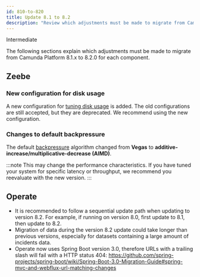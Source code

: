 ```yaml
---
id: 810-to-820
title: Update 8.1 to 8.2
description: "Review which adjustments must be made to migrate from Camunda Platform 8.1.x to Camunda Platform 8.2.0."
---
```


<span class="badge badge--primary">Intermediate</span>

The following sections explain which adjustments must be made to migrate from Camunda Platform 8.1.x to 8.2.0 for each component.

## Zeebe

### New configuration for disk usage

A new configuration for [tuning disk usage](/self-managed/zeebe-deployment/operations/disk-space.md) is added.
The old configurations are still accepted, but they are deprecated. We recommend using the new configuration.

### Changes to default backpressure

The default [backpressure](/self-managed/zeebe-deployment/operations/backpressure.md) algorithm changed from **Vegas** to **additive-increase/multiplicative-decrease (AIMD)**.

:::note
This may change the performance characteristics. If you have tuned your system for specific latency or throughput, we recommend you reevaluate with the new version.
:::

## Operate

- It is recommended to follow a sequential update path when updating to version 8.2. For example, if running on version 8.0, first update to 8.1, then update to 8.2.
- Migration of data during the version 8.2 update could take longer than previous versions, especially for datasets containing a large amount of incidents data.
- Operate now uses Spring Boot version 3.0, therefore URLs with a trailing slash will fail with a HTTP status 404: https://github.com/spring-projects/spring-boot/wiki/Spring-Boot-3.0-Migration-Guide#spring-mvc-and-webflux-url-matching-changes
